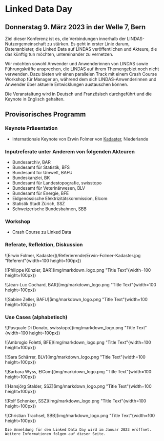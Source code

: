 # Linked Data Day 
## Donnerstag 9. März 2023 in der Welle 7, Bern

Ziel dieser Konferenz ist es, die Verbindungen innerhalb der LINDAS-Nutzergemeinschaft zu stärken. Es geht in erster Linie darum, Datenanbieter, die Linked Data auf LINDAS veröffentlichen und Akteure, die das künftig tun möchten, untereinander zu vernetzen. 

Wir möchten sowohl Anwender und Anwenderinnen von LINDAS sowie Führungskräfte ansprechen, die LINDAS auf ihrem Themengebiet noch nicht verwenden. Dazu bieten wir einen parallelen Track mit einem Crash Course Workshop für Manager an, während dem sich LINDAS-Anwenderinnen und Anwender über aktuelle Entwicklungen austauschen können.

Die Veranstaltung wird in Deutsch und Französisch durchgeführt und die Keynote in Englisch gehalten.

## Provisorisches Programm

### Keynote Präsentation 

- Internationale Keynote von Erwin Folmer von [Kadaster](https://www.kadaster.nl/about-us "dieser Link führt zu Kadaster!"), Niederlande 

### Inputreferate unter Anderem von folgenden Akteuren
- Bundesarchiv, BAR
- Bundesamt für Statistik, BFS
- Bundesamt für Umwelt, BAFU
- Bundeskanzlei, BK
- Bundesamt für Landestopografie, swisstopo
- Bundesamt für Veterinärwesen, BLV
- Bundesamt für Energie, BFE
- Eidgenössische Elektrizitätskommission, Elcom 
- Statistik Stadt Zürich, SSZ 
- Schweizerische Bundesbahnen, SBB

### Workshop
- Crash Course zu Linked Data

### Referate, Reflektion, Diskussion

![Erwin Folmer, Kadaster](/Referierende/Erwin-Folmer-Kadaster.jpg "Referent"{width=100 height=100px})

![Philippe Künzler, BAR](img/markdown_logo.png "Title Text"{width=100 height=100px})

![Jean-Luc Cochard, BAR](img/markdown_logo.png "Title Text"{width=100 height=100px})

![Sabine Zeller, BAFU](img/markdown_logo.png "Title Text"{width=100 height=100px})

### Use Cases (alphabetisch)

![Pasquale Di Donato, swisstopo](img/markdown_logo.png "Title Text"{width=100 height=100px})

![Ambrogio Foletti, BFE](img/markdown_logo.png "Title Text"{width=100 height=100px})

![Sara Schärrer, BLV](img/markdown_logo.png "Title Text"{width=100 height=100px})

![Barbara Wyss, ElCom](img/markdown_logo.png "Title Text"{width=100 height=100px})

![Hansjörg Stalder, SSZ](img/markdown_logo.png "Title Text"{width=100 height=100px})

![Rolf Schenker, SSZ](img/markdown_logo.png "Title Text"{width=100 height=100px})

![Christian Trachsel, SBB](img/markdown_logo.png "Title Text"{width=100 height=100px})

```
Die Anmeldung für den Linked Data Day wird im Januar 2023 eröffnet.
Weitere Informationen folgen auf dieser Seite. 
```
